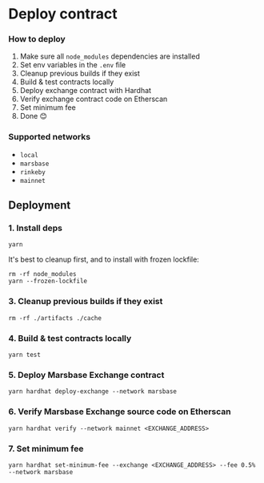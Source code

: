 # Deploy contract


### How to deploy
1. Make sure all `node_modules` dependencies are installed
2. Set env variables in the `.env` file
3. Cleanup previous builds if they exist
4. Build & test contracts locally
5. Deploy exchange contract with Hardhat
6. Verify exchange contract code on Etherscan
7. Set minimum fee
8. Done 😊

### Supported networks

- `local`
- `marsbase`
- `rinkeby`
- `mainnet`

## Deployment

### 1. Install deps

```shell
yarn
```

It's best to cleanup first, and to install with frozen lockfile:

```shell
rm -rf node_modules
yarn --frozen-lockfile
```

### 3. Cleanup previous builds if they exist

```shell
rm -rf ./artifacts ./cache
```

### 4. Build & test contracts locally

```shell
yarn test
```

### 5. Deploy Marsbase Exchange contract

```shell
yarn hardhat deploy-exchange --network marsbase
```

### 6. Verify Marsbase Exchange source code on Etherscan

```shell
yarn hardhat verify --network mainnet <EXCHANGE_ADDRESS>
```

### 7. Set minimum fee

```
yarn hardhat set-minimum-fee --exchange <EXCHANGE_ADDRESS> --fee 0.5% --network marsbase
```